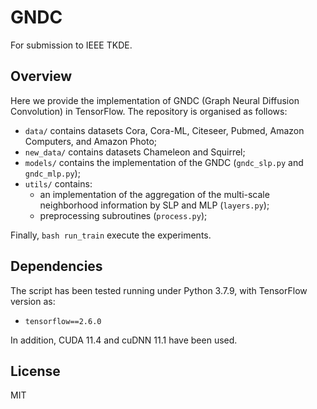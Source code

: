 # GNDC

For submission to IEEE TKDE.

## Overview
Here we provide the implementation of GNDC (Graph Neural Diffusion Convolution) in TensorFlow. The repository is organised as follows:
- `data/` contains datasets Cora, Cora-ML, Citeseer, Pubmed, Amazon Computers, and Amazon Photo;
- `new_data/` contains datasets Chameleon and Squirrel;
- `models/` contains the implementation of the GNDC (`gndc_slp.py` and `gndc_mlp.py`);
- `utils/` contains:
    * an implementation of the aggregation of the multi-scale neighborhood information by SLP and MLP (`layers.py`);
    * preprocessing subroutines (`process.py`);

Finally, `bash run_train` execute the experiments.


## Dependencies

The script has been tested running under Python 3.7.9, with TensorFlow version as:
- `tensorflow==2.6.0`

In addition, CUDA 11.4 and cuDNN 11.1 have been used.


## License
MIT
